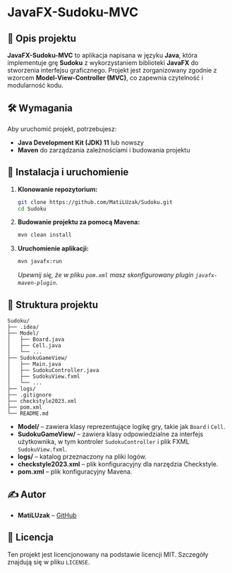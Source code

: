 # JavaFX-Sudoku-MVC

## 📌 Opis projektu

**JavaFX-Sudoku-MVC** to aplikacja napisana w języku **Java**, która implementuje grę **Sudoku** z wykorzystaniem biblioteki **JavaFX** do stworzenia interfejsu graficznego. Projekt jest zorganizowany zgodnie z wzorcem **Model-View-Controller (MVC)**, co zapewnia czytelność i modularność kodu.

## 🛠 Wymagania

Aby uruchomić projekt, potrzebujesz:

- **Java Development Kit (JDK) 11** lub nowszy
- **Maven** do zarządzania zależnościami i budowania projektu

## 🚀 Instalacja i uruchomienie

1. **Klonowanie repozytorium:**

   ```bash
   git clone https://github.com/MatiLUzak/Sudoku.git
   cd Sudoku
   ```

2. **Budowanie projektu za pomocą Mavena:**

   ```bash
   mvn clean install
   ```

3. **Uruchomienie aplikacji:**

   ```bash
   mvn javafx:run
   ```

   *Upewnij się, że w pliku `pom.xml` masz skonfigurowany plugin `javafx-maven-plugin`.*

## 📂 Struktura projektu

```
Sudoku/
├── .idea/
├── Model/
│   ├── Board.java
│   ├── Cell.java
│   └── ...
├── SudokuGameView/
│   ├── Main.java
│   ├── SudokuController.java
│   ├── SudokuView.fxml
│   └── ...
├── logs/
├── .gitignore
├── checkstyle2023.xml
├── pom.xml
└── README.md
```

- **Model/** – zawiera klasy reprezentujące logikę gry, takie jak `Board` i `Cell`.
- **SudokuGameView/** – zawiera klasy odpowiedzialne za interfejs użytkownika, w tym kontroler `SudokuController` i plik FXML `SudokuView.fxml`.
- **logs/** – katalog przeznaczony na pliki logów.
- **checkstyle2023.xml** – plik konfiguracyjny dla narzędzia Checkstyle.
- **pom.xml** – plik konfiguracyjny Mavena.

## ✍️ Autor

- **MatiLUzak** – [GitHub](https://github.com/MatiLUzak)

## 📜 Licencja

Ten projekt jest licencjonowany na podstawie licencji MIT. Szczegóły znajdują się w pliku `LICENSE`.
